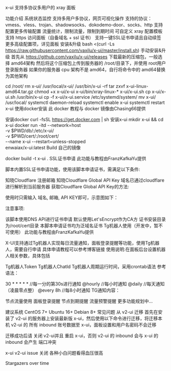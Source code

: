 x-ui
支持多协议多用户的 xray 面板

功能介绍
系统状态监控
支持多用户多协议，网页可视化操作
支持的协议：vmess、vless、trojan、shadowsocks、dokodemo-door、socks、http
支持配置更多传输配置
流量统计，限制流量，限制到期时间
可自定义 xray 配置模板
支持 https 访问面板（自备域名 + ssl 证书）
支持一键SSL证书申请且自动续签
更多高级配置项，详见面板
安装&升级
bash <(curl -Ls https://raw.githubusercontent.com/vaxilu/x-ui/master/install.sh)
手动安装&升级
首先从 https://github.com/vaxilu/x-ui/releases 下载最新的压缩包，一般选择 amd64架构
然后将这个压缩包上传到服务器的 /root/目录下，并使用 root用户登录服务器
如果你的服务器 cpu 架构不是 amd64，自行将命令中的 amd64替换为其他架构

cd /root/
rm x-ui/ /usr/local/x-ui/ /usr/bin/x-ui -rf
tar zxvf x-ui-linux-amd64.tar.gz
chmod +x x-ui/x-ui x-ui/bin/xray-linux-* x-ui/x-ui.sh
cp x-ui/x-ui.sh /usr/bin/x-ui
cp -f x-ui/x-ui.service /etc/systemd/system/
mv x-ui/ /usr/local/
systemctl daemon-reload
systemctl enable x-ui
systemctl restart x-ui
使用docker安装
此 docker 教程与 docker 镜像由Chasing66提供

安装docker
curl -fsSL https://get.docker.com | sh
安装x-ui
mkdir x-ui && cd x-ui
docker run -itd --network=host \
    -v $PWD/db/:/etc/x-ui/ \
    -v $PWD/cert/:/root/cert/ \
    --name x-ui --restart=unless-stopped \
    enwaiax/x-ui:latest
Build 自己的镜像

docker build -t x-ui .
SSL证书申请
此功能与教程由FranzKafkaYu提供

脚本内置SSL证书申请功能，使用该脚本申请证书，需满足以下条件:

知晓Cloudflare 注册邮箱
知晓Cloudflare Global API Key
域名已通过cloudflare进行解析到当前服务器
获取Cloudflare Global API Key的方法:  

使用时只需输入 域名, 邮箱, API KEY即可，示意图如下： 

注意事项:

该脚本使用DNS API进行证书申请
默认使用Let'sEncrypt作为CA方
证书安装目录为/root/cert目录
本脚本申请证书均为泛域名证书
Tg机器人使用（开发中，暂不可使用）
此功能与教程由FranzKafkaYu提供

X-UI支持通过Tg机器人实现每日流量通知，面板登录提醒等功能，使用Tg机器人，需要自行申请 具体申请教程可以参考博客链接 使用说明:在面板后台设置机器人相关参数，具体包括

Tg机器人Token
Tg机器人ChatId
Tg机器人周期运行时间，采用crontab语法
参考语法：

30 * * * * * //每一分的第30s进行通知
@hourly //每小时通知
@daily //每天通知（凌晨零点整）
@every 8h //每8小时通知
TG通知内容：

节点流量使用
面板登录提醒
节点到期提醒
流量预警提醒
更多功能规划中...

建议系统
CentOS 7+
Ubuntu 16+
Debian 8+
常见问题
从 v2-ui 迁移
首先在安装了 v2-ui 的服务器上安装最新版 x-ui，然后使用以下命令进行迁移，将迁移本机 v2-ui 的 所有 inbound 账号数据至 x-ui，面板设置和用户名密码不会迁移

迁移成功后请 关闭 v2-ui并且 重启 x-ui，否则 v2-ui 的 inbound 会与 x-ui 的 inbound 会产生 端口冲突

x-ui v2-ui
issue 关闭
各种小白问题看得血压很高

Stargazers over time
